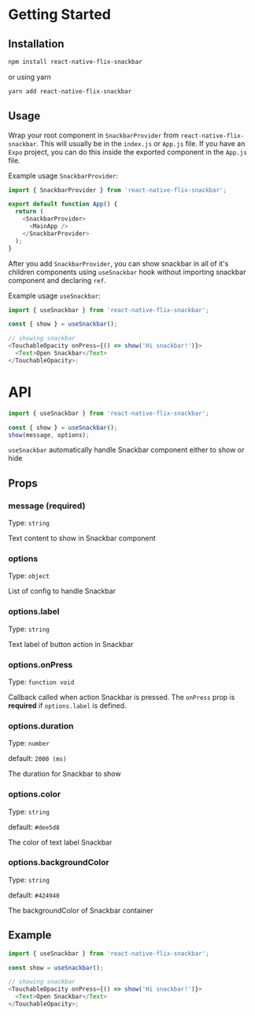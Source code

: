 # Getting Started

## Installation

```bash
npm install react-native-flix-snackbar
```

or using yarn

```bash
yarn add react-native-flix-snackbar
```

## Usage

Wrap your root component in `SnackbarProvider` from `react-native-flix-snackbar`. This will usually be in the `index.js` or `App.js` file. If you have an `Expo` project, you can do this inside the exported component in the `App.js` file.

Example usage `SnackbarProvider`:

```js
import { SnackbarProvider } from 'react-native-flix-snackbar';

export default function App() {
  return (
    <SnackbarProvider>
      <MainApp />
    </SnackbarProvider>
  );
}
```

After you add `SnackbarProvider`, you can show snackbar in all of it's children components using `useSnackbar` hook without importing snackbar component and declaring `ref`.

Example usage `useSnackbar`:

```js
import { useSnackbar } from 'react-native-flix-snackbar';

const { show } = useSnackbar();

// showing snackbar
<TouchableOpacity onPress={() => show('Hi snackbar!')}>
  <Text>Open Snackbar</Text>
</TouchableOpacity>;
```
# API

```js
import { useSnackbar } from 'react-native-flix-snackbar';

const { show } = useSnackbar();
show(message, options);
```

`useSnackbar` automatically handle Snackbar component either to show or hide

## Props

### **message (required)**

Type: `string`

Text content to show in Snackbar component

### **options**

Type: `object`

List of config to handle Snackbar

### **options.label**

Type: `string`

Text label of button action in Snackbar

### **options.onPress**

Type: `function void`

Callback called when action Snackbar is pressed. The `onPress` prop is **required** if `options.label` is defined.

### **options.duration**

Type: `number`

default: `2000 (ms)`

The duration for Snackbar to show

### **options.color**

Type: `string`

default: `#dee5d8`

The color of text label Snackbar

### **options.backgroundColor**

Type: `string`

default: `#424940`

The backgroundColor of Snackbar container

## Example

```js
import { useSnackbar } from 'react-native-flix-snackbar';

const show = useSnackbar();

// showing snackbar
<TouchableOpacity onPress={() => show('Hi snackbar!')}>
  <Text>Open Snackbar</Text>
</TouchableOpacity>;
```
